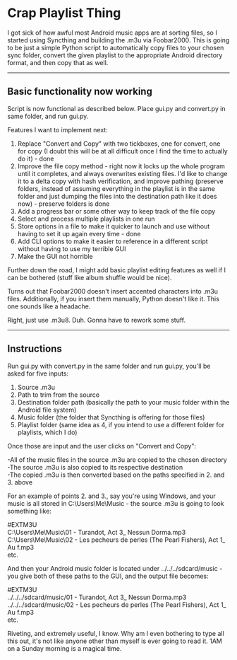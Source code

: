 # Crap Playlist Thing

I got sick of how awful most Android music apps are at sorting files, so I started using Syncthing and building the .m3u via Foobar2000. This is going to be just a simple Python script to automatically copy files to your chosen sync folder, convert the given playlist to the appropriate Android directory format, and then copy that as well. 

---

## Basic functionality now working

Script is now functional as described below. Place gui.py and convert.py in same folder, and run gui.py.

Features I want to implement next:
1. Replace "Convert and Copy" with two tickboxes, one for convert, one for copy (I doubt this will be at all difficult once I find the time to actually do it)  - done
2. Improve the file copy method - right now it locks up the whole program until it completes, and always overwrites existing files. I'd like to change it to a delta copy with hash verification, and improve pathing (preserve folders, instead of assuming everything in the playlist is in the same folder and just dumping the files into the destination path like it does now)  - preserve folders is done
3. Add a progress bar or some other way to keep track of the file copy  
4. Select and process multiple playlists in one run  
5. Store options in a file to make it quicker to launch and use without having to set it up again every time  - done
6. Add CLI options to make it easier to reference in a different script without having to use my terrible GUI  
7. Make the GUI not horrible  

Further down the road, I might add basic playlist editing features as well if I can be bothered (stuff like album shuffle would be nice).

Turns out that Foobar2000 doesn't insert accented characters into .m3u files. Additionally, if you insert them manually, Python doesn't like it. This one sounds like a headache.

Right, just use .m3u8. Duh.
Gonna have to rework some stuff.

---

## Instructions

Run gui.py with convert.py in the same folder and run gui.py, you'll be asked for five inputs:

1. Source .m3u
2. Path to trim from the source
3. Destination folder path (basically the path to your music folder within the Android file system)
4. Music folder (the folder that Syncthing is offering for those files)
5. Playlist folder (same idea as 4, if you intend to use a different folder for playlists, which I do)

Once those are input and the user clicks on "Convert and Copy":

-All of the music files in the source .m3u are copied to the chosen directory  
-The source .m3u is also copied to its respective destination  
-The copied .m3u is then converted based on the paths specified in 2. and 3. above  

For an example of points 2. and 3., say you're using Windows, and your music is all stored in C:\Users\Me\Music - the source .m3u is going to look something like:

#EXTM3U  
C:\Users\Me\Music\01 - Turandot, Act 3_ Nessun Dorma.mp3  
C:\Users\Me\Music\02 - Les pecheurs de perles (The Pearl Fishers), Act 1_ Au f.mp3  
etc.

And then your Android music folder is located under ../../../sdcard/music - you give both of these paths to the GUI, and the output file becomes:

#EXTM3U  
../../../sdcard/music/01 - Turandot, Act 3_ Nessun Dorma.mp3  
../../../sdcard/music/02 - Les pecheurs de perles (The Pearl Fishers), Act 1_ Au f.mp3  
etc.

Riveting, and extremely useful, I know. Why am I even bothering to type all this out, it's not like anyone other than myself is ever going to read it. 1AM on a Sunday morning is a magical time. 

